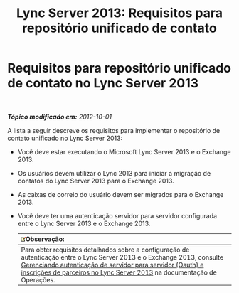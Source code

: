 ﻿---
title: 'Lync Server 2013: Requisitos para repositório unificado de contato'
TOCTitle: Requisitos para repositório unificado de contato
ms:assetid: dab47e4d-6fc7-47a8-aefd-1499bf0d8c89
ms:mtpsurl: https://technet.microsoft.com/pt-br/library/JJ205317(v=OCS.15)
ms:contentKeyID: 49308309
ms.date: 05/19/2016
mtps_version: v=OCS.15
ms.translationtype: HT
---

# Requisitos para repositório unificado de contato no Lync Server 2013

 

_**Tópico modificado em:** 2012-10-01_

A lista a seguir descreve os requisitos para implementar o repositório de contato unificado no Lync Server 2013:

  - Você deve estar executando o Microsoft Lync Server 2013 e o Exchange 2013.

  - Os usuários devem utilizar o Lync 2013 para iniciar a migração de contatos do Lync Server 2013 para o Exchange 2013.

  - As caixas de correio do usuário devem ser migrados para o Exchange 2013.

  - Você deve ter uma autenticação servidor para servidor configurada entre o Lync Server 2013 e o Exchange 2013.
    
    <table>
    <thead>
    <tr class="header">
    <th><img src="images/Gg425756.note(OCS.15).gif" title="note" alt="note" />Observação:</th>
    </tr>
    </thead>
    <tbody>
    <tr class="odd">
    <td>Para obter requisitos detalhados sobre a configuração de autenticação entre o Lync Server 2013 e o Exchange 2013, consulte <a href="lync-server-2013-managing-server-to-server-authentication-oauth-and-partner-applications.md">Gerenciando autenticação de servidor para servidor (Oauth) e inscrições de parceiros no Lync Server 2013</a> na documentação de Operações.</td>
    </tr>
    </tbody>
    </table>

